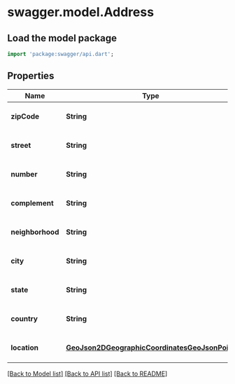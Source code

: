 # swagger.model.Address

## Load the model package
```dart
import 'package:swagger/api.dart';
```

## Properties
Name | Type | Description | Notes
------------ | ------------- | ------------- | -------------
**zipCode** | **String** |  | [optional] [default to null]
**street** | **String** |  | [optional] [default to null]
**number** | **String** |  | [optional] [default to null]
**complement** | **String** |  | [optional] [default to null]
**neighborhood** | **String** |  | [optional] [default to null]
**city** | **String** |  | [optional] [default to null]
**state** | **String** |  | [optional] [default to null]
**country** | **String** |  | [optional] [default to null]
**location** | [**GeoJson2DGeographicCoordinatesGeoJsonPoint**](GeoJson2DGeographicCoordinatesGeoJsonPoint.md) |  | [optional] [default to null]

[[Back to Model list]](../README.md#documentation-for-models) [[Back to API list]](../README.md#documentation-for-api-endpoints) [[Back to README]](../README.md)

